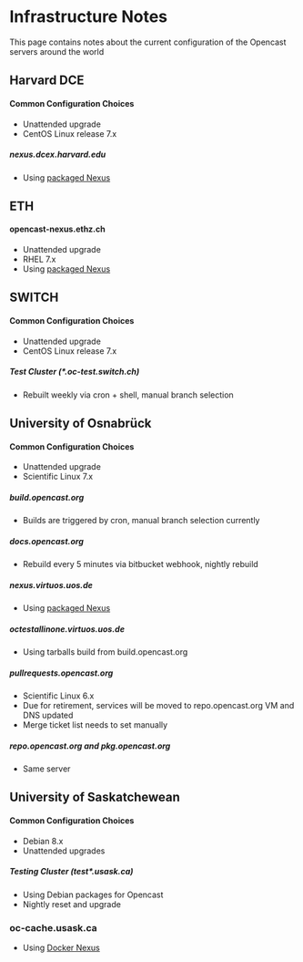 Infrastructure Notes
=======================================================

This page contains notes about the current configuration of the Opencast servers around the world

Harvard DCE
-----------

#### Common Configuration Choices

- Unattended upgrade
- CentOS Linux release 7.x

##### nexus.dcex.harvard.edu

- Using [packaged Nexus](https://copr.fedorainfracloud.org/coprs/lkiesow/nexus-oss/)


ETH
---

#### opencast-nexus.ethz.ch 

- Unattended upgrade
- RHEL 7.x
- Using [packaged Nexus](https://copr.fedorainfracloud.org/coprs/lkiesow/nexus-oss/)



SWITCH
------

#### Common Configuration Choices

- Unattended upgrade
- CentOS Linux release 7.x

##### Test Cluster (*.oc-test.switch.ch)

- Rebuilt weekly via cron + shell, manual branch selection


University of Osnabrück 
-----------------------

#### Common Configuration Choices

- Unattended upgrade
- Scientific Linux 7.x

##### build.opencast.org

- Builds are triggered by cron, manual branch selection currently

##### docs.opencast.org

- Rebuild every 5 minutes via bitbucket webhook, nightly rebuild

##### nexus.virtuos.uos.de

- Using [packaged Nexus](https://copr.fedorainfracloud.org/coprs/lkiesow/nexus-oss/)

##### octestallinone.virtuos.uos.de

- Using tarballs build from build.opencast.org

##### pullrequests.opencast.org

- Scientific Linux 6.x
- Due for retirement, services will be moved to repo.opencast.org VM and DNS updated
- Merge ticket list needs to set manually

##### repo.opencast.org and pkg.opencast.org

- Same server


University of Saskatchewean
---------------------------

#### Common Configuration Choices

- Debian 8.x
- Unattended upgrades

##### Testing Cluster (test*.usask.ca)

- Using Debian packages for Opencast
- Nightly reset and upgrade

### oc-cache.usask.ca

- Using [Docker Nexus](https://hub.docker.com/r/lkiesow/opencast-nexus-oss/)
